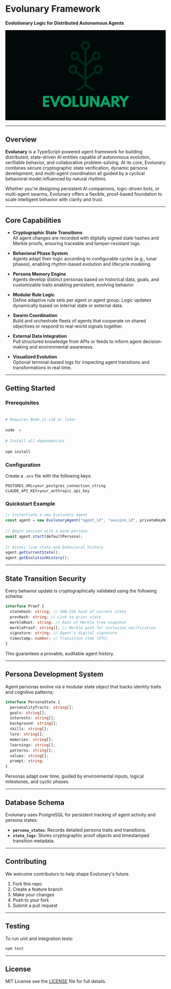 # Evolunary Framework

**Evolutionary Logic for Distributed Autonomous Agents**

![Evolunary Banner](banner.png)

---

## Overview

**Evolunary** is a TypeScript-powered agent framework for building distributed, state-driven AI entities capable of autonomous evolution, verifiable behavior, and collaborative problem-solving. At its core, Evolunary combines secure cryptographic state verification, dynamic persona development, and multi-agent coordination all guided by a cyclical behavioral model influenced by natural rhythms.

Whether you're designing persistent AI companions, logic-driven bots, or multi-agent swarms, Evolunary offers a flexible, proof-based foundation to scale intelligent behavior with clarity and trust.

---

## Core Capabilities

- **Cryptographic State Transitions**  
  All agent changes are recorded with digitally signed state hashes and Merkle proofs, ensuring traceable and tamper-resistant logs.

- **Behavioral Phase System**  
  Agents adapt their logic according to configurable cycles (e.g., lunar phases), enabling rhythm-based evolution and lifecycle modeling.

- **Persona Memory Engine**  
  Agents develop distinct personas based on historical data, goals, and customizable traits enabling persistent, evolving behavior.

- **Modular Rule Logic**  
  Define adaptive rule sets per agent or agent group. Logic updates dynamically based on internal state or external data.

- **Swarm Coordination**  
  Build and orchestrate fleets of agents that cooperate on shared objectives or respond to real-world signals together.

- **External Data Integration**  
  Pull structured knowledge from APIs or feeds to inform agent decision-making and environmental awareness.

- **Visualized Evolution**  
  Optional terminal-based logs for inspecting agent transitions and transformations in real time.

---

## Getting Started

### Prerequisites

```bash

# Requires Node.js v18 or later

node -v

# Install all dependencies

npm install
```

### Configuration

Create a `.env` file with the following keys:

```env
POSTGRES_URL=your_postgres_connection_string
CLAUDE_API_KEY=your_anthropic_api_key
```

### Quickstart Example

```ts
// Instantiate a new Evolunary agent
const agent = new EvolunaryAgent("agent_id", "session_id", privateKeyHex);

// Begin session with a base persona
await agent.start(defaultPersona);

// Access live state and behavioral history
agent.getCurrentState();
agent.getEvolutionHistory();
```

---

## State Transition Security

Every behavior update is cryptographically validated using the following schema:

```ts
interface Proof {
  stateHash: string; // SHA-256 hash of current state
  prevHash: string; // Link to prior state
  merkleRoot: string; // Root of Merkle tree snapshot
  merkleProof: string[]; // Merkle path for inclusion verification
  signature: string; // Agent's digital signature
  timestamp: number; // Transition time (UTC)
}
```

This guarantees a provable, auditable agent history.

---

## Persona Development System

Agent personas evolve via a modular state object that tracks identity traits and cognitive patterns:

```ts
interface PersonaState {
  personalityTraits: string[];
  goals: string[];
  interests: string[];
  background: string[];
  skills: string[];
  lore: string[];
  memories: string[];
  learnings: string[];
  patterns: string[];
  values: string[];
  prompt: string;
}
```

Personas adapt over time, guided by environmental inputs, logical milestones, and cyclic phases.

---

## Database Schema

Evolunary uses PostgreSQL for persistent tracking of agent activity and persona states:

- **`persona_states`**: Records detailed persona traits and transitions.
- **`state_logs`**: Stores cryptographic proof objects and timestamped transition metadata.

---

## Contributing

We welcome contributors to help shape Evolunary's future.

1. Fork this repo
2. Create a feature branch
3. Make your changes
4. Push to your fork
5. Submit a pull request

---

## Testing

To run unit and integration tests:

```bash
npm test
```

---

## License

MIT License see the [LICENSE](./LICENSE) file for full details.
